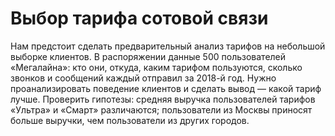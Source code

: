 # Выбор тарифа сотовой связи
Нам предстоит сделать предварительный анализ тарифов на небольшой выборке клиентов. В распоряжении данные 500 пользователей «Мегалайна»: кто они, откуда, каким тарифом пользуются, сколько звонков и сообщений каждый отправил за 2018-й год. Нужно проанализировать поведение клиентов и сделать вывод — какой тариф лучше.
Проверить гипотезы: средняя выручка пользователей тарифов «Ультра» и «Смарт» различаются;  пользователи из Москвы приносят больше выручки, чем пользователи из других городов.
